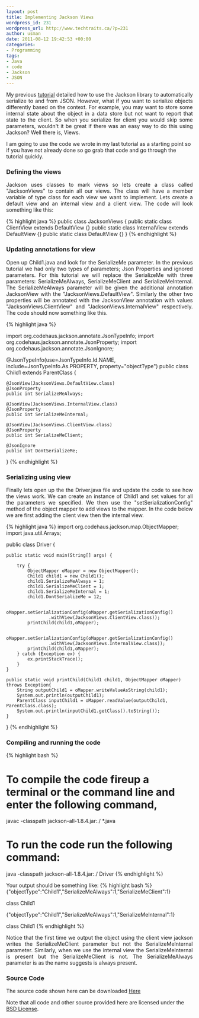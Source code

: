 ```yaml
--- 
layout: post
title: Implementing Jackson Views
wordpress_id: 231
wordpress_url: http://www.techtraits.ca/?p=231
author: usman
date: 2011-08-12 19:42:53 +00:00
categories: 
- Programming
tags:
- Java
- code
- Jackson
- JSON
---
```

<p style="text-align: justify;">My previous <a href="/Programming/2011/07/27/polymorphic-json-serialization-using-jackson">tutorial</a> detailed how to use the Jackson library to automatically serialize to and from JSON. However, what if you want to serialize objects differently based on the context. For example, you may want to store some internal state about the object in a data store but not want to report that state to the client. So when you serialize for client you would skip some parameters, wouldn't it be great if there was an easy way to do this using Jackson? Well there is, Views.</p>

I am going to use the code we wrote in my last tutorial as a starting point so if you have not already done so go grab that code and go through the tutorial quickly.

<!--more-->

<h3>Defining the views</h3>

<p style="text-align: justify;">Jackson uses classes to mark views so lets create a class called "JacksonViews" to contain all our views. The class will have a member variable of type class for each view we want to implement. Lets create a default view and an internal view and a client view. The code will look something like this:</p>


{% highlight java %}
public class JacksonViews {
	public static class ClientView extends DefaultView {}
	public static class InternalView extends DefaultView {}
	public static class DefaultView {}
}
{% endhighlight %}
&nbsp;

<h3>Updating annotations for view</h3>

<p style="text-align: justify;">Open up Child1.java and look for the SerializeMe parameter. In the previous tutorial we had only two types of parameters; Json Properties and ignored parameters. For this tutorial we will replace the SerializeMe with three parameters: SerializeMeAlways, SerializeMeClient and SerializeMeInternal. The SerializeMeAlways parameter will be given the additional annotation JacksonView with the "JacksonViews.DefaultView". Similarly the other two properties will be annotated with the JacksonView annotation with values "JacksonViews.ClientView" and "JacksonViews.InternalView" respectively. The code should now something like this.</p>


{% highlight java %}

import org.codehaus.jackson.annotate.JsonTypeInfo;
import org.codehaus.jackson.annotate.JsonProperty;
import org.codehaus.jackson.annotate.JsonIgnore;

@JsonTypeInfo(use=JsonTypeInfo.Id.NAME, include=JsonTypeInfo.As.PROPERTY, property="objectType")
public class Child1 extends ParentClass {

    @JsonView(JacksonViews.DefaultView.class)
	@JsonProperty
	public int SerializeMeAlways;

    @JsonView(JacksonViews.InternalView.class)
    @JsonProperty
    public int SerializeMeInternal;

    @JsonView(JacksonViews.ClientView.class)
    @JsonProperty
	public int SerializeMeClient;

	@JsonIgnore
	public int DontSerializeMe;
}
{% endhighlight %}
&nbsp;

<h3>Serializing using view</h3>

<p style="text-align: justify;">Finally lets open up the the Driver.java file and update the code to see how the views work. We can create an instance of Child1 and set values for all the parameters we specified. We then use the "setSerializationConfig" method of the object mapper to add views to the mapper. In the code below we are first adding the client view then the internal view.</p>


{% highlight java %}
import org.codehaus.jackson.map.ObjectMapper;
import java.util.Arrays;

public class Driver {

	public static void main(String[] args) {

		try {
			ObjectMapper oMapper = new ObjectMapper();
			Child1 child1 = new Child1();
			child1.SerializeMeAlways = 1;
			child1.SerializeMeClient = 1;
			child1.SerializeMeInternal = 1;
			child1.DontSerializeMe = 12;

			oMapper.setSerializationConfig(oMapper.getSerializationConfig()
					.withView(JacksonViews.ClientView.class));
			printChild(child1,oMapper); 

			oMapper.setSerializationConfig(oMapper.getSerializationConfig()
					.withView(JacksonViews.InternalView.class));
			printChild(child1,oMapper); 
		} catch (Exception ex) {
			ex.printStackTrace();
		}
	}

	public static void printChild(Child1 child1, ObjectMapper oMapper) throws Exception{
		String outputChild1 = oMapper.writeValueAsString(child1);
		System.out.println(outputChild1);
		ParentClass inputChild1 = oMapper.readValue(outputChild1, ParentClass.class);
		System.out.println(inputChild1.getClass().toString());
	}
}
{% endhighlight %}
&nbsp;


<h3>Compiling and running the code</h3>

{% highlight bash %}
# To compile the code fireup a terminal or the command line and enter the following command,
javac -classpath jackson-all-1.8.4.jar:./ *.java

# To run the code run the following command:

java -classpath jackson-all-1.8.4.jar:./ Driver
{% endhighlight %}
&nbsp;

Your output should be something like:
{% highlight bash %}
{"objectType":"Child1","SerializeMeAlways":1,"SerializeMeClient":1}

class Child1

{"objectType":"Child1","SerializeMeAlways":1,"SerializeMeInternal":1}

class Child1
{% endhighlight %}
&nbsp;


<p style="text-align: justify;">Notice that the first time we output the object using the client view jackson writes the SerializeMeClient parameter but not the SerializeMeInternal parameter. Similarly, when we use the internal view the SerializeMeInternal is present but the SerializeMeClient is not. The SerializeMeAlways parameter is as the name suggests is always present.</p>



<h3>Source Code</h3>

The source code shown here can be downloaded [Here](https://github.com/techtraits/jackson-views-example/tree/master/jackson_views)

Note that all code and other source provided here are licensed under the [BSD License](/assets/Licensing.txt). 


